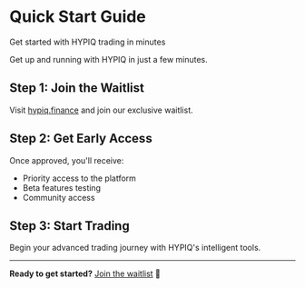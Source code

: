 # Quick Start Guide

Get started with HYPIQ trading in minutes

Get up and running with HYPIQ in just a few minutes.

## Step 1: Join the Waitlist​

Visit [hypiq.finance](https://hypiq.finance) and join our exclusive waitlist.

## Step 2: Get Early Access​

Once approved, you'll receive:

  * Priority access to the platform
  * Beta features testing
  * Community access

## Step 3: Start Trading​

Begin your advanced trading journey with HYPIQ's intelligent tools.

* * *

**Ready to get started?** [Join the waitlist](https://hypiq.finance) 🐋